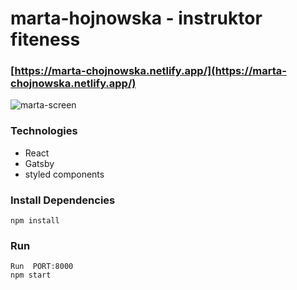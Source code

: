 # marta-hojnowska - instruktor fiteness

### [https://marta-chojnowska.netlify.app/](https://marta-chojnowska.netlify.app/)

![marta-screen](https://user-images.githubusercontent.com/40764780/117580543-af0a5500-b0f8-11eb-9fa0-436255d9783e.png)

### Technologies
- React
- Gatsby
- styled components

### Install Dependencies 
```
npm install
```

### Run
```
Run  PORT:8000 
npm start
```

